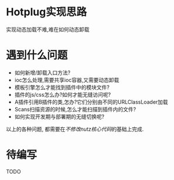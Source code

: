 # Hotplug实现思路

实现动态加载不难,难在如何动态卸载

遇到什么问题
=============================================

* 如何新增/卸载入口方法?
* ioc怎么处理,需要共享ioc容器,又需要动态卸载
* 模板引擎怎么才能找到插件中的模块文件?
* 插件的js/css怎么办?如何才能无缝访问呢?
* A插件引用B插件的类,怎办?它们分别由不同的URLClassLoader加载
* Scans扫描资源的时候,怎么才能扫描到插件内的文件?
* 如何实现开发期与部署期的无缝切换呢?

以上的各种问题, 都需要在*不修改nutz核心代码*的基础上完成.

待编写
=====================================================

TODO